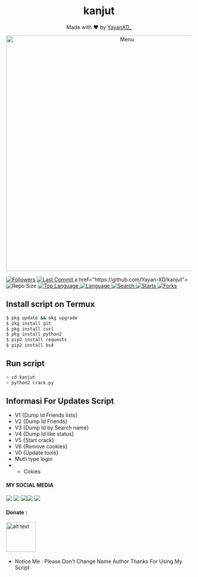 <h1 align="center">
  kanjut
</h1>
</div>
<p align="center">
  Made with ❤️ by <a href="https://www.facebook.com/KM39453">YayanXD_</a>
</p>
<p align="center">
 <img src="https://github.com/Yayan-XD/mbf-2/blob/main/Ngentod/kontol.png" width="640" title="Menu" alt="Menu">
</p>

<a href="https://github.com/Yayan-XD/followers">
<img title="Followers" src="https://img.shields.io/github/followers/Yayan-XD?label=Followers&color=blue&style=flat-square"></a>
<a href="https://github.com/Yayan-XD/termux-style/stargazers/">
  <a href="https://github.com/Yayan-XD/kanjut">
    <img alt="Last Commit" src="https://img.shields.io/github/last-commit/Yayan-XD/kanjut.svg"/>
  </a>
a href="https://github.com/Yayan-XD/kanjut">
    <img alt="Repo Size" src="https://img.shields.io/github/repo-size/Yayan-XD/kanjut.svg"/>
  </a>

 <a href="https://github.com/Yayan-XD/kanjut">
    <img alt="Top Language" src="https://img.shields.io/github/languages/top/Yayan-XD/kanjut.svg"/>
  </a>
  <a href="https://github.com/Yayan-XD/kanjut">
    <img alt="Language" src="https://img.shields.io/github/languages/count/Yayan-XD/kanjut.svg"/>
  </a>
  <a href="https://github.com/Yayan-XD/kanjut">
    <img alt="Search" src="https://img.shields.io/github/search/Yayan-XD/Craker/kanjut.svg"/>
  </a>
  <a href="https://github.com/Yayan-XD/kanjut">
    <img alt="Starts" src="https://img.shields.io/github/stars/Yayan-XD/kanjut.svg"/>
  </a>
  <a href="https://github.com/Yayan-XD/kanjut">
    <img alt="Forks" src="https://img.shields.io/github/forks/Yayan-XD/kanjut.svg"/>
  </a>
</div>
<p align="center">

## Install script on Termux
```bash
$ pkg update && okg upgrade
$ pkg install git
$ pkg install curl
$ pkg install python2
$ pip2 install requests
$ pip2 install bs4
```

## Run script
```bash
> cd kanjut
> python2 crack.py
```

## Informasi For Updates Script
* V1 {Dump Id Friends lists}
* V2 {Dump Id Friends}
* V3 {Dump Id by Search name}
* V4 {Dump Id like status}
* V5 {Start crack}
* V6 {Remove cookies}
* V0 {Update tools}
*  Mutli type login
*   - Cokies

#### MY SOCIAL MEDIA

[![](https://img.shields.io/badge/Github-black?logo=Github&logoColor=black&labelColor=white)](https://github.com/Yayan-XD) [![](https://img.shields.io/badge/Twitter-blue?logo=Twitter&logoColor=White&labelColor=white)](https://mobile.twitter.com/moch_xd)
[![](https://img.shields.io/badge/Facebook-blue?logo=Facebook&logoColor=blue&labelColor=white)](https://www.facebook.com/KM39453)[![](https://img.shields.io/badge/Instagram-red?logo=Instagram&logoColor=red&labelColor=white)](https://www.instagram.com/yayanxd_/) [![](https://img.shields.io/badge/Whatsapp-CHAT-red?logo=Whatsapp&logoColor=Brightgreen&labelColor=white)](https://wa.me/6285603036683?text=Asalamualaikum+bang)

#### Donate :

<a href="https://saweria.co/YayanXD"><img src="https://upload.wikimedia.org/wikipedia/commons/7/72/Logo_dana_blue.svg" alt="alt text" width="80" height="80"></a> &nbsp;&nbsp;

* Notice Me : Please Don't Change Name Author
Thanks For Using My Script
